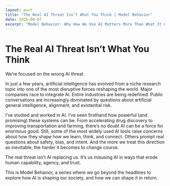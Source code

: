 ```yaml
---
layout: post
title: "The Real AI Threat Isn’t What You Think | Model Behavior"
date: 2025-08-07
excerpt: "Model Behavior: Why How We Use AI Matters More Than What It Can Do"
---
```


# The Real AI Threat Isn’t What You Think

We’re focused on the wrong AI threat.

In just a few years, artificial intelligence has evolved from a niche research topic into one of the most disruptive forces reshaping the world. Major companies race to integrate AI. Entire industries are being redefined. Public conversations are increasingly dominated by questions about artificial general intelligence, alignment, and existential risk.

I’ve studied and worked in AI. I’ve seen firsthand how powerful (and promising) these systems can be. From accelerating drug discovery to improving transportation and farming, there’s no doubt AI can be a force for enormous good. Still, some of the most widely used AI tools raise concerns about how they shape how we learn, think, and connect. Others prompt real questions about safety, bias, and intent. And the more we treat this direction as inevitable, the harder it becomes to change course.

The real threat isn’t AI replacing us. It’s us misusing AI in ways that erode human capability, agency, and trust.

This is Model Behavior, a series where we go beyond the headlines to explore how AI is shaping our society, and how we can shape it in return.